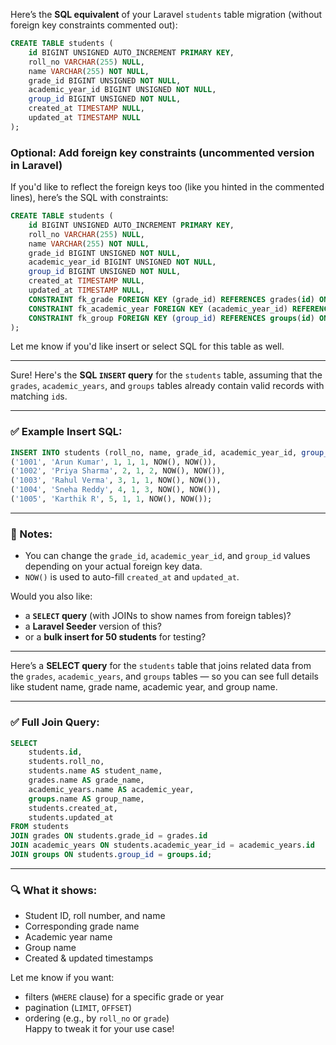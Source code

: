 Here’s the **SQL equivalent** of your Laravel `students` table migration (without foreign key constraints commented out):

```sql
CREATE TABLE students (
    id BIGINT UNSIGNED AUTO_INCREMENT PRIMARY KEY,
    roll_no VARCHAR(255) NULL,
    name VARCHAR(255) NOT NULL,
    grade_id BIGINT UNSIGNED NOT NULL,
    academic_year_id BIGINT UNSIGNED NOT NULL,
    group_id BIGINT UNSIGNED NOT NULL,
    created_at TIMESTAMP NULL,
    updated_at TIMESTAMP NULL
);
```

### Optional: Add foreign key constraints (uncommented version in Laravel)

If you'd like to reflect the foreign keys too (like you hinted in the commented lines), here’s the SQL with constraints:

```sql
CREATE TABLE students (
    id BIGINT UNSIGNED AUTO_INCREMENT PRIMARY KEY,
    roll_no VARCHAR(255) NULL,
    name VARCHAR(255) NOT NULL,
    grade_id BIGINT UNSIGNED NOT NULL,
    academic_year_id BIGINT UNSIGNED NOT NULL,
    group_id BIGINT UNSIGNED NOT NULL,
    created_at TIMESTAMP NULL,
    updated_at TIMESTAMP NULL,
    CONSTRAINT fk_grade FOREIGN KEY (grade_id) REFERENCES grades(id) ON DELETE CASCADE,
    CONSTRAINT fk_academic_year FOREIGN KEY (academic_year_id) REFERENCES academic_years(id) ON DELETE CASCADE,
    CONSTRAINT fk_group FOREIGN KEY (group_id) REFERENCES groups(id) ON DELETE CASCADE
);
```

Let me know if you'd like insert or select SQL for this table as well.


---

Sure! Here's the **SQL `INSERT` query** for the `students` table, assuming that the `grades`, `academic_years`, and `groups` tables already contain valid records with matching `id`s.

---

### ✅ Example Insert SQL:
```sql
INSERT INTO students (roll_no, name, grade_id, academic_year_id, group_id, created_at, updated_at) VALUES
('1001', 'Arun Kumar', 1, 1, 1, NOW(), NOW()),
('1002', 'Priya Sharma', 2, 1, 2, NOW(), NOW()),
('1003', 'Rahul Verma', 3, 1, 1, NOW(), NOW()),
('1004', 'Sneha Reddy', 4, 1, 3, NOW(), NOW()),
('1005', 'Karthik R', 5, 1, 1, NOW(), NOW());
```

---

### 🔖 Notes:
- You can change the `grade_id`, `academic_year_id`, and `group_id` values depending on your actual foreign key data.
- `NOW()` is used to auto-fill `created_at` and `updated_at`.

Would you also like:
- a **`SELECT` query** (with JOINs to show names from foreign tables)?
- a **Laravel Seeder** version of this?
- or a **bulk insert for 50 students** for testing?


---

Here’s a **SELECT query** for the `students` table that joins related data from the `grades`, `academic_years`, and `groups` tables — so you can see full details like student name, grade name, academic year, and group name.

---

### ✅ Full Join Query:
```sql
SELECT 
    students.id,
    students.roll_no,
    students.name AS student_name,
    grades.name AS grade_name,
    academic_years.name AS academic_year,
    groups.name AS group_name,
    students.created_at,
    students.updated_at
FROM students
JOIN grades ON students.grade_id = grades.id
JOIN academic_years ON students.academic_year_id = academic_years.id
JOIN groups ON students.group_id = groups.id;
```

---

### 🔍 What it shows:
- Student ID, roll number, and name
- Corresponding grade name
- Academic year name
- Group name
- Created & updated timestamps

Let me know if you want:
- filters (`WHERE` clause) for a specific grade or year
- pagination (`LIMIT`, `OFFSET`)
- ordering (e.g., by `roll_no` or `grade`)  
Happy to tweak it for your use case!